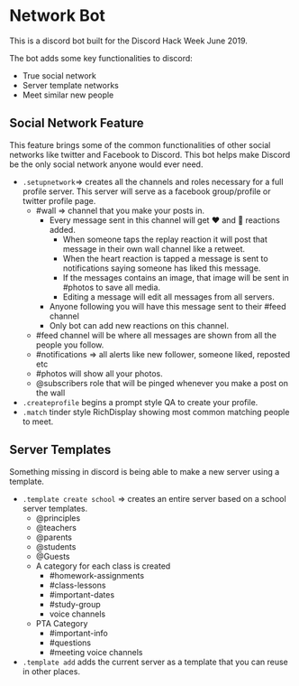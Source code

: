 # Network Bot

This is a discord bot built for the Discord Hack Week June 2019.

The bot adds some key functionalities to discord:

- True social network
- Server template networks
- Meet similar new people

## Social Network Feature

This feature brings some of the common functionalities of other social networks like twitter and Facebook to Discord. This bot helps make Discord be the only social network anyone would ever need.

- `.setupnetwork`=> creates all the channels and roles necessary for a full profile server. This server will serve as a facebook group/profile or twitter profile page.
  - #wall => channel that you make your posts in. 
    - Every message sent in this channel will get ❤️ and 🔄 reactions added. 
      - When someone taps the replay reaction it will post that message in their own wall channel like a retweet.
      - When the heart reaction is tapped a message is sent to notifications saying someone has liked this message. 
      - If the messages contains an image, that image will be sent in #photos to save all media.
      - Editing a message will edit all messages from all servers. 
    - Anyone following you will have this message sent to their #feed channel
    - Only bot can add new reactions on this channel. 
  - #feed channel will be where all messages are shown from all the people you follow.
  - #notifications => all alerts like new follower, someone liked, reposted etc
  - #photos will show all your photos.
  - @subscribers role that will be pinged whenever you make a post on the wall
- `.createprofile` begins a prompt style QA to create your profile.
- `.match` tinder style RichDisplay showing most common matching people to meet. 

## Server Templates

Something missing in discord is being able to make a new server using a template. 

- `.template create school` => creates an entire server based on a school server templates. 
  - @principles
  - @teachers
  - @parents
  - @students
  - @Guests
  - A category for each class is created
    - #homework-assignments
    - #class-lessons
    - #important-dates
    - #study-group
    - voice channels
  - PTA Category
    - #important-info
    - #questions
    - #meeting voice channels
- `.template add` adds the current server as a template that you can reuse in other places.
  
